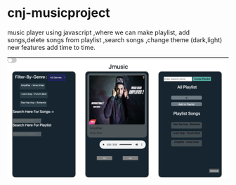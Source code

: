 # cnj-musicproject
music player using javascript ,where we can make playlist, add songs,delete songs from playlist ,search songs ,change theme (dark,light) new features add time to time.

![](Music_player.png)
